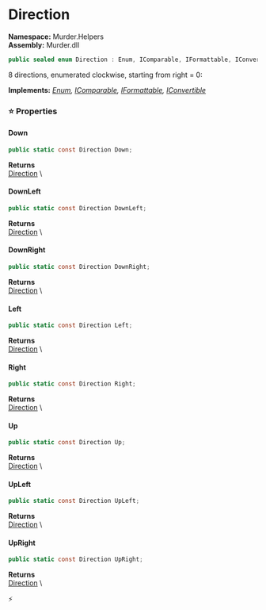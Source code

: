 # Direction

**Namespace:** Murder.Helpers \
**Assembly:** Murder.dll

```csharp
public sealed enum Direction : Enum, IComparable, IFormattable, IConvertible
```

8 directions, enumerated clockwise, starting from right = 0:

**Implements:** _[Enum](https://learn.microsoft.com/en-us/dotnet/api/System.Enum?view=net-7.0), [IComparable](https://learn.microsoft.com/en-us/dotnet/api/System.IComparable?view=net-7.0), [IFormattable](https://learn.microsoft.com/en-us/dotnet/api/System.IFormattable?view=net-7.0), [IConvertible](https://learn.microsoft.com/en-us/dotnet/api/System.IConvertible?view=net-7.0)_

### ⭐ Properties
#### Down
```csharp
public static const Direction Down;
```

**Returns** \
[Direction](../..//Murder/Helpers/Direction.html) \
#### DownLeft
```csharp
public static const Direction DownLeft;
```

**Returns** \
[Direction](../..//Murder/Helpers/Direction.html) \
#### DownRight
```csharp
public static const Direction DownRight;
```

**Returns** \
[Direction](../..//Murder/Helpers/Direction.html) \
#### Left
```csharp
public static const Direction Left;
```

**Returns** \
[Direction](../..//Murder/Helpers/Direction.html) \
#### Right
```csharp
public static const Direction Right;
```

**Returns** \
[Direction](../..//Murder/Helpers/Direction.html) \
#### Up
```csharp
public static const Direction Up;
```

**Returns** \
[Direction](../..//Murder/Helpers/Direction.html) \
#### UpLeft
```csharp
public static const Direction UpLeft;
```

**Returns** \
[Direction](../..//Murder/Helpers/Direction.html) \
#### UpRight
```csharp
public static const Direction UpRight;
```

**Returns** \
[Direction](../..//Murder/Helpers/Direction.html) \


⚡